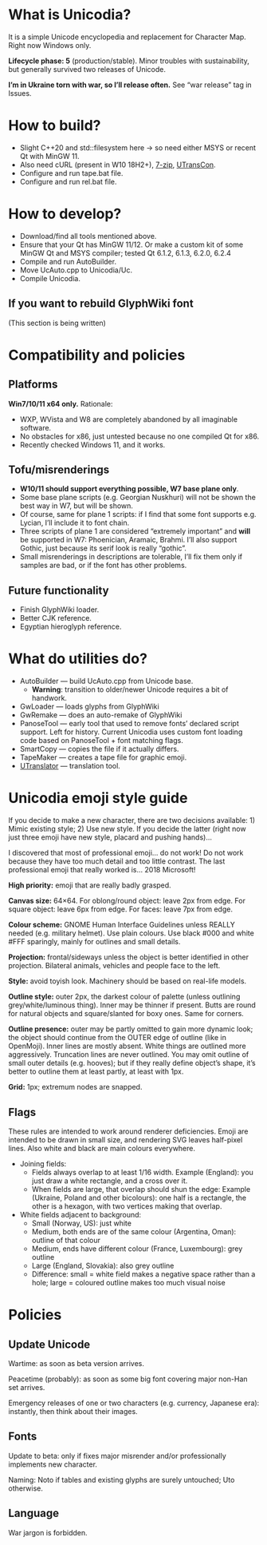# What is Unicodia?

It is a simple Unicode encyclopedia and replacement for Character Map. Right now Windows only.

**Lifecycle phase: 5** (production/stable). Minor troubles with sustainability, but generally survived two releases of Unicode.

**I’m in Ukraine torn with war, so I’ll release often.** See “war release” tag in Issues.

# How to build?
* Slight C++20 and std::filesystem here → so need either MSYS or recent Qt with MinGW 11.
* Also need cURL (present in W10 18H2+), [7-zip](https://7-zip.org), [UTransCon](https://github.com/Mercury13/utranslator).
* Configure and run tape.bat file.
* Configure and run rel.bat file.

# How to develop?
* Download/find all tools mentioned above.
* Ensure that your Qt has MinGW 11/12. Or make a custom kit of some MinGW Qt and MSYS compiler; tested Qt 6.1.2, 6.1.3, 6.2.0, 6.2.4
* Compile and run AutoBuilder.
* Move UcAuto.cpp to Unicodia/Uc.
* Compile Unicodia.

## If you want to rebuild GlyphWiki font
(This section is being written)

# Compatibility and policies

## Platforms
**Win7/10/11 x64 only.** Rationale:
* WXP, WVista and W8 are completely abandoned by all imaginable software.
* No obstacles for x86, just untested because no one compiled Qt for x86.
* Recently checked Windows 11, and it works.

## Tofu/misrenderings
* **W10/11 should support everything possible, W7 base plane only**.
* Some base plane scripts (e.g. Georgian Nuskhuri) will not be shown the best way in W7, but will be shown.
* Of course, same for plane 1 scripts: if I find that some font supports e.g. Lycian, I’ll include it to font chain.
* Three scripts of plane 1 are considered “extremely important” and **will** be supported in W7: Phoenician, Aramaic, Brahmi. I’ll also support Gothic, just because its serif look is really “gothic”.
* Small misrenderings in descriptions are tolerable, I’ll fix them only if samples are bad, or if the font has other problems.

## Future functionality
* Finish GlyphWiki loader.
* Better CJK reference.
* Egyptian hieroglyph reference.

# What do utilities do?
* AutoBuilder — build UcAuto.cpp from Unicode base.
  * **Warning**: transition to older/newer Unicode requires a bit of handwork.
* GwLoader — loads glyphs from GlyphWiki
* GwRemake — does an auto-remake of GlyphWiki
* PanoseTool — early tool that used to remove fonts’ declared script support. Left for history. Current Unicodia uses custom font loading code based on PanoseTool + font matching flags.
* SmartCopy — copies the file if it actually differs.
* TapeMaker — creates a tape file for graphic emoji.
* [UTranslator](https://github.com/Mercury13/utranslator) — translation tool.

# Unicodia emoji style guide
If you decide to make a new character, there are two decisions available: 1) Mimic existing style; 2) Use new style. If you decide the latter (right now just three emoji have new style, placard and pushing hands)…

I discovered that most of professional emoji… do not work! Do not work because they have too much detail and too little contrast. The last professional emoji that really worked is… 2018 Microsoft!

**High priority:** emoji that are really badly grasped.

**Canvas size:** 64×64. For oblong/round object: leave 2px from edge. For square object: leave 6px from edge. For faces: leave 7px from edge.

**Colour scheme:** GNOME Human Interface Guidelines unless REALLY needed (e.g. military helmet). Use plain colours. Use black #000 and white #FFF sparingly, mainly for outlines and small details.

**Projection:** frontal/sideways unless the object is better identified in other projection. Bilateral animals, vehicles and people face to the left.

**Style:** avoid toyish look. Machinery should be based on real-life models.

**Outline style:** outer 2px, the darkest colour of palette (unless outlining grey/white/luminous thing). Inner may be thinner if present. Butts are round for natural objects and square/slanted for boxy ones. Same for corners.

**Outline presence:** outer may be partly omitted to gain more dynamic look; the object should continue from the OUTER edge of outline (like in OpenMoji). Inner lines are mostly absent. White things are outlined more aggressively. Truncation lines are never outlined. You may omit outline of small outer details (e.g. hooves); but if they really define object’s shape, it’s better to outline them at least partly, at least with 1px. 

**Grid:** 1px; extremum nodes are snapped.

## Flags
These rules are intended to work around renderer deficiencies. Emoji are intended to be drawn in small size, and rendering SVG leaves half-pixel lines. Also white and black are main colours everywhere.

* Joining fields:
  * Fields always overlap to at least 1/16 width. Example (England): you just draw a white rectangle, and a cross over it.
  * When fields are large, that overlap should shun the edge: Example (Ukraine, Poland and other bicolours): one half is a rectangle, the other is a hexagon, with two vertices making that overlap.
* White fields adjacent to background:
  * Small (Norway, US): just white
  * Medium, both ends are of the same colour (Argentina, Oman): outline of that colour
  * Medium, ends have different colour (France, Luxembourg): grey outline
  * Large (England, Slovakia): also grey outline
  * Difference: small = white field makes a negative space rather than a hole; large = coloured outline makes too much visual noise

# Policies

## Update Unicode
Wartime: as soon as beta version arrives.

Peacetime (probably): as soon as some big font covering major non-Han set arrives.

Emergency releases of one or two characters (e.g. currency, Japanese era): instantly, then think about their images.

## Fonts
Update to beta: only if fixes major misrender and/or professionally implements new character.

Naming: Noto if tables and existing glyphs are surely untouched; Uto otherwise.

## Language

War jargon is forbidden.
